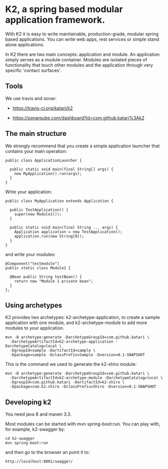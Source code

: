 # K2, a spring based modular application framework.

With K2 it is easy to write maintainable, production-grade, modular spring
based applications. You can write web apps, rest services or simple stand alone
applications.

In K2 there are two main concepts: application and module. An application
simply serves as a module container. Modules are isolated pieces of
functionality that touch other modules and the application through very
specific 'contact surfaces'.

## Tools

We use travis and sonar:

- https://travis-ci.org/katari/k2

- https://sonarqube.com/dashboard?id=com.github.katari%3Ak2

## The main structure

We strongly recommend that you create a simple application launcher that
contains your main operation:

    public class ApplicationLauncher {

      public static void main(final String[] args) {
        new MyApplication().run(args);
      }
    }

Write your application:

    public class MyApplication extends Application {

      public TestApplication() {
        super(new Module1());
      }

      public static void main(final String ... args) {
        Application application = new TestApplication();
        application.run(new String[0]);
      }
    }

and write your modules:

    @Component("testmodule")
    public static class Module1 {

      @Bean public String testBean() {
        return new "Module 1 private bean";
      }
    };

## Using archetypes

K2 provides two archetypes: k2-archetype-application, to create a sample
application with one module, and k2-archetype-module to add more modules to
your application.


    mvn -B archetype:generate -DarchetypeGroupId=com.github.katari \
      -DarchetypeArtifactId=k2-archetype-application -DarchetypeCatalog=local \
      -DgroupId=sample -DartifactId=sample \
      -Dpackage=sample -DclassPrefix=Sample -Dversion=0.1-SNAPSHOT


This is the command we used to generate the k2-shiro module:

    mvn -B archetype:generate -DarchetypeGroupId=com.github.katari \
      -DarchetypeArtifactId=k2-archetype-module -DarchetypeCatalog=local \
      -DgroupId=com.github.katari -DartifactId=k2-shiro \
      -Dpackage=com.k2.shiro -DclassPrefix=Shiro -Dversion=0.1-SNAPSHOT

## Developing k2

You need java 8 and maven 3.3.

Most modules can be started with mvn spring-boot:run. You can play with, for
example, k2-swagger by:

    cd k2-swagger
    mvn spring-boot:run

and then go to the browser an point it to:

    http://localhost:8081/swagger/

